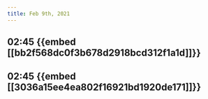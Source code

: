 ```yaml
---
title: Feb 9th, 2021
---
```


## 02:45 {{embed [[bb2f568dc0f3b678d2918bcd312f1a1d]]}}
## 02:45 {{embed [[3036a15ee4ea802f16921bd1920de171]]}}
